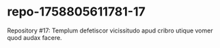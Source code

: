 # repo-1758805611781-17
Repository #17: Templum defetiscor vicissitudo apud cribro utique vomer quod audax facere.
